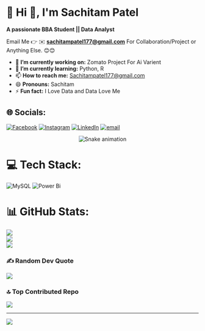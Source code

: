 # 💫 Hi 👋, I'm Sachitam Patel
**A passionate BBA Student || Data Analyst**

Email Me 👉 ✉️ **sachitampatel177@gmail.com** For Collaboration/Project or Anything Else. 😊😊

- 🔭 **I’m currently working on:** Zomato Project For Ai Varient
- 🌱 **I’m currently learning:** Python, R
- 📫 **How to reach me:** Sachitampatel177@gmail.com
- 😄 **Pronouns:** Sachitam
- ⚡ **Fun fact:** I Love Data and Data Love Me
## 🌐 Socials:
[![Facebook](https://img.shields.io/badge/Facebook-%231877F2.svg?logo=Facebook&logoColor=white)](https://www.facebook.com/sachitam.patel.9?mibextid=ZbWKwL) [![Instagram](https://img.shields.io/badge/Instagram-%23E4405F.svg?logo=Instagram&logoColor=white)](https://instagram.com/sachitam_patel) [![LinkedIn](https://www.linkedin.com/in/sachitam-kumar-patel-b477582b5?originalSubdomain=in)](https://www.linkedin.com/in/sachitam-kumar-patel-b477582b5/) [![email](https://img.shields.io/badge/Email-D14836?logo=gmail&logoColor=white)](mailto:sachitampatel177@gmail.com) 
<!-- Snake Game Repo View -->

<div align="center">
  <img src="https://profile-readme-generator.com/assets/snake.svg" alt="Snake animation" />
</div>


# 💻 Tech Stack:
![MySQL](https://img.shields.io/badge/mysql-4479A1.svg?style=for-the-badge&logo=mysql&logoColor=white) ![Power Bi](https://img.shields.io/badge/power_bi-F2C811?style=for-the-badge&logo=powerbi&logoColor=black)
# 📊 GitHub Stats:
![](https://github-readme-stats.vercel.app/api?username=sachitampatel&theme=tokyonight&hide_border=false&include_all_commits=true&count_private=false)<br/>
![](https://nirzak-streak-stats.vercel.app/?user=sachitampatel&theme=tokyonight&hide_border=false)<br/>
![](https://github-readme-stats.vercel.app/api/top-langs/?username=sachitampatel&theme=tokyonight&hide_border=false&include_all_commits=true&count_private=false&layout=compact)

### ✍️ Random Dev Quote
![](https://quotes-github-readme.vercel.app/api?type=horizontal&theme=radical)

### 🔝 Top Contributed Repo
![](https://github-contributor-stats.vercel.app/api?username=sachitampatel&limit=5&theme=dark&combine_all_yearly_contributions=true)

---
[![](https://visitcount.itsvg.in/api?id=sachitampatel&icon=0&color=0)](https://visitcount.itsvg.in)

<!-- Proudly created with GPRM ( https://gprm.itsvg.in ) -->
